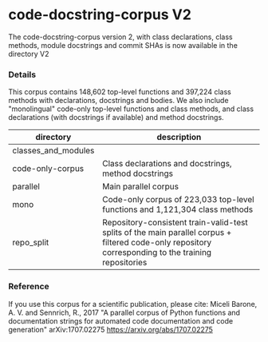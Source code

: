 # code-docstring-corpus V2

The code-docstring-corpus version 2, with class declarations, class methods, module docstrings and commit SHAs is now available in the directory V2

### Details

This corpus contains 148,602 top-level functions and 397,224 class methods with declarations, docstrings and bodies.
We also include "monolingual" code-only top-level functions and class methods, and class declarations (with docstrings if available) and method docstrings.


| directory | description |
|---        |---          |
| classes\_and\_modules | | 
| code-only-corpus | Class declarations and docstrings, method docstrings |
| parallel | Main parallel corpus |
| mono | Code-only corpus of 223,033 top-level functions and 1,121,304 class methods |
| repo_split | Repository-consistent train-valid-test splits of the main parallel corpus + filtered code-only repository corresponding to the training repositories |


### Reference

If you use this corpus for a scientific publication, please cite: Miceli Barone, A. V. and Sennrich, R., 2017 "A parallel corpus of Python functions and documentation strings for automated code documentation and code generation" arXiv:1707.02275 https://arxiv.org/abs/1707.02275
